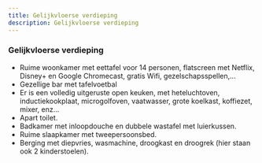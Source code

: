 ```yaml
---
title: Gelijkvloerse verdieping
description: Gelijkvloerse verdieping
---
```


### Gelijkvloerse verdieping

- Ruime woonkamer met eettafel voor 14 personen, flatscreen met Netflix, Disney+ en Google Chromecast, gratis Wifi, gezelschapsspellen,...
- Gezellige bar met tafelvoetbal
- Er is een volledig uitgeruste open keuken, met heteluchtoven, inductiekookplaat, microgolfoven, vaatwasser, grote koelkast, koffiezet, mixer, enz...
- Apart toilet.
- Badkamer met inloopdouche en dubbele wastafel met luierkussen.
- Ruime slaapkamer met tweepersoonsbed.
- Berging met diepvries, wasmachine, droogkast en droogrek (hier staan ook 2 kinderstoelen).
